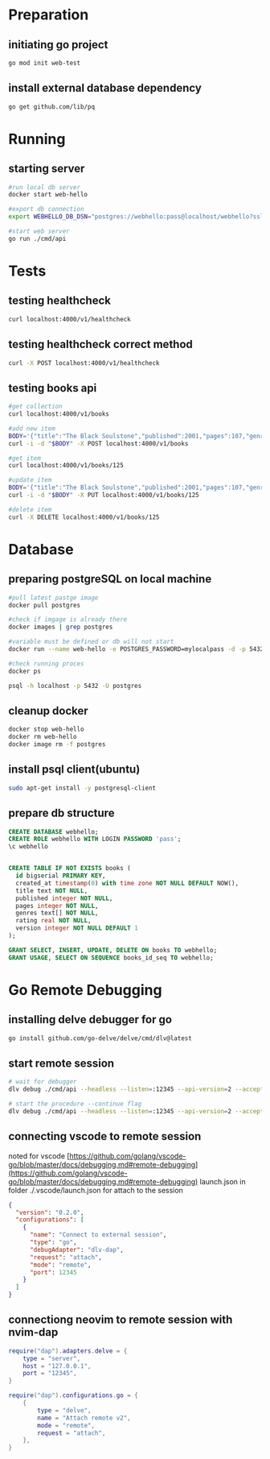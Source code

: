 # Preparation 
## initiating go project
```bash
go mod init web-test 
```

## install external database dependency
```bash
go get github.com/lib/pq
```

# Running
## starting server
```bash
#run local db server
docker start web-hello

#export db connection
export WEBHELLO_DB_DSN="postgres://webhello:pass@localhost/webhello?sslmode=disable"

#start web server
go run ./cmd/api
```

# Tests
## testing healthcheck
```bash
curl localhost:4000/v1/healthcheck
```

## testing healthcheck correct method
```bash
curl -X POST localhost:4000/v1/healthcheck
```

## testing books api
```bash
#get collection
curl localhost:4000/v1/books

#add new item
BODY='{"title":"The Black Soulstone","published":2001,"pages":107,"genres":["Fiction","Mystery"],"rating":3.5}'
curl -i -d "$BODY" -X POST localhost:4000/v1/books

#get item
curl localhost:4000/v1/books/125

#update item
BODY='{"title":"The Black Soulstone","published":2001,"pages":107,"genres":["Fiction","Mystery"],"rating":3.5}'
curl -i -d "$BODY" -X PUT localhost:4000/v1/books/125

#delete item
curl -X DELETE localhost:4000/v1/books/125
```


# Database
## preparing postgreSQL on local machine
```bash
#pull latest pastge image
docker pull postgres

#check if imgage is already there
docker images | grep postgres

#variable must be defined or db will not start
docker run --name web-hello -e POSTGRES_PASSWORD=mylocalpass -d -p 5432:5432 postgres

#check running proces
docker ps

psql -h localhost -p 5432 -U postgres
```

## cleanup docker
```bash
docker stop web-hello
docker rm web-hello
docker image rm -f postgres
```

## install psql client(ubuntu)
```bash
sudo apt-get install -y postgresql-client
```

## prepare db structure
```sql
CREATE DATABASE webhello;
CREATE ROLE webhello WITH LOGIN PASSWORD 'pass';
\c webhello


CREATE TABLE IF NOT EXISTS books (
  id bigserial PRIMARY KEY,
  created_at timestamp(0) with time zone NOT NULL DEFAULT NOW(),
  title text NOT NULL,
  published integer NOT NULL,
  pages integer NOT NULL,
  genres text[] NOT NULL,
  rating real NOT NULL,
  version integer NOT NULL DEFAULT 1
);

GRANT SELECT, INSERT, UPDATE, DELETE ON books TO webhello;
GRANT USAGE, SELECT ON SEQUENCE books_id_seq TO webhello;
```

# Go Remote Debugging
## installing delve debugger for go
```bash
go install github.com/go-delve/delve/cmd/dlv@latest
```

## start remote session
```bash
# wait for debugger
dlv debug ./cmd/api --headless --listen=:12345 --api-version=2 --accept-multiclient

# start the procedure --continue flag
dlv debug ./cmd/api --headless --listen=:12345 --api-version=2 --accept-multiclient --continue
```

## connecting vscode to remote session 
noted for vscode
[https://github.com/golang/vscode-go/blob/master/docs/debugging.md#remote-debugging](https://github.com/golang/vscode-go/blob/master/docs/debugging.md#remote-debugging)
launch.json in folder ./.vscode/launch.json for attach to the session
```json
{
  "version": "0.2.0",
  "configurations": [
    {
      "name": "Connect to external session",
      "type": "go",
      "debugAdapter": "dlv-dap",
      "request": "attach",
      "mode": "remote",
      "port": 12345
    }
  ]
}
```

## connectiong neovim to remote session with nvim-dap
```lua
require("dap").adapters.delve = {
	type = "server",
	host = "127.0.0.1",
	port = "12345",
}

require("dap").configurations.go = {
	{
		type = "delve",
		name = "Attach remote v2",
		mode = "remote",
		request = "attach",
	},
}
```
